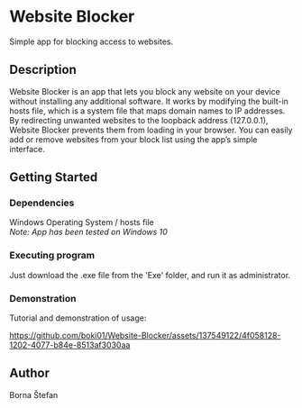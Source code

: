 # Website Blocker

Simple app for blocking access to websites. 

## Description

Website Blocker is an app that lets you block any website on your device without installing any additional software. It works by modifying the built-in hosts file, which is a system file that maps domain names to IP addresses. 
By redirecting unwanted websites to the loopback address (127.0.0.1), Website Blocker prevents them from loading in your browser. You can easily add or remove websites from your block list using the app’s simple interface.

## Getting Started

### Dependencies

Windows Operating System / hosts file
<br />*Note: App has been tested on Windows 10*

### Executing program

Just download the .exe file from the 'Exe' folder, and run it as administrator.

### Demonstration

Tutorial and demonstration of usage:


https://github.com/boki01/Website-Blocker/assets/137549122/4f058128-1202-4077-b84e-8513af3030aa


## Author

Borna Štefan
